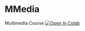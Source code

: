 # MMedia
Multimedia Course
[![Open In Colab](https://colab.research.google.com/assets/colab-badge.svg)](https://colab.research.google.com/github/IVP-Lab/MMedia/blob/master/MMS_93_2_Chp01.ipynb)
